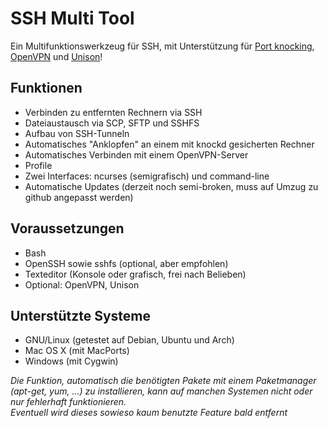 # SSH Multi Tool
Ein Multifunktionswerkzeug für SSH, mit Unterstützung für [Port knocking](https://en.wikipedia.org/wiki/Port_knocking), [OpenVPN](https://en.wikipedia.org/wiki/OpenVPN) und [Unison](https://en.wikipedia.org/wiki/Unison_(file_synchronizer))!

## Funktionen
* Verbinden zu entfernten Rechnern via SSH
* Dateiaustausch via SCP, SFTP und SSHFS
* Aufbau von SSH-Tunneln
* Automatisches "Anklopfen" an einem mit knockd gesicherten Rechner
* Automatisches Verbinden mit einem OpenVPN-Server
* Profile
* Zwei Interfaces: ncurses (semigrafisch) und command-line
* Automatische Updates (derzeit noch semi-broken, muss auf Umzug zu github angepasst werden)

## Voraussetzungen
* Bash
* OpenSSH sowie sshfs (optional, aber empfohlen)
* Texteditor (Konsole oder grafisch, frei nach Belieben)
* Optional: OpenVPN, Unison

## Unterstützte Systeme
* GNU/Linux (getestet auf Debian, Ubuntu und Arch)
* Mac OS X (mit MacPorts)
* Windows (mit Cygwin)

*Die Funktion, automatisch die benötigten Pakete mit einem Paketmanager (apt-get, yum, ...)  zu installieren, kann auf manchen Systemen nicht oder nur fehlerhaft funktionieren.    
Eventuell wird dieses sowieso kaum benutzte Feature bald entfernt*

